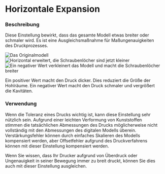 Horizontale Expansion
====
### **Beschreibung**
Diese Einstellung bewirkt, dass das gesamte Modell etwas breiter oder schmaler wird. Es ist eine Ausgleichsmaßnahme für Maßungenauigkeiten des Druckprozesses.

![Das Originalmodell](../images/xy_offset_neutral.png)
![Horizontal erweitert, die Schraubenlöcher sind jetzt kleiner](../images/xy_offset_wider.png)
![Ein negativer Wert verkleinert das Modell und macht die Schraubenlöcher breiter](../images/xy_offset_slimmer.png)

Ein positiver Wert macht den Druck dicker. Dies reduziert die Größe der Hohlräume. Ein negativer Wert macht den Druck schmaler und vergrößert die Kavitäten.

### **Verwendung**
Wenn die Toleranz eines Drucks wichtig ist, kann diese Einstellung sehr nützlich sein. Aufgrund einer leichten Verformung von Kunststoffen stimmen die tatsächlichen Abmessungen des Drucks möglicherweise nicht vollständig mit den Abmessungen des digitalen Modells überein. Verstärkungsfehler können durch einfaches Skalieren des Modells kompensiert werden, aber Offsetfehler aufgrund des Druckverfahrens können mit dieser Einstellung kompensiert werden.

Wenn Sie wissen, dass Ihr Drucker aufgrund von Überdruck oder Ungenauigkeit in seiner Bewegung immer zu breit druckt, können Sie dies auch mit dieser Einstellung ausgleichen.